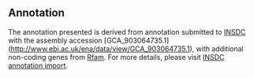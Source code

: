 
Annotation
----------

The annotation presented is derived from annotation submitted to
[INSDC](http://www.insdc.org) with the assembly accession [GCA\_903064735.1]
(http://www.ebi.ac.uk/ena/data/view/GCA_903064735.1),
with additional non-coding genes from
[Rfam](http://rfam.xfam.org/). For more details, please visit [INSDC
annotation import](http://ensemblgenomes.org/info/data/insdc_annotation).

